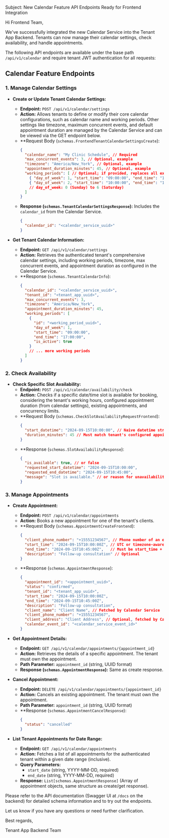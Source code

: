 Subject: New Calendar Feature API Endpoints Ready for Frontend Integration

Hi Frontend Team,

We've successfully integrated the new Calendar Service into the Tenant App Backend. Tenants can now manage their calendar settings, check availability, and handle appointments.

The following API endpoints are available under the base path `/api/v1/calendar` and require tenant JWT authentication for all requests:

## Calendar Feature Endpoints

### 1. Manage Calendar Settings

*   **Create or Update Tenant Calendar Settings:**
    *   **Endpoint:** `POST /api/v1/calendar/settings`
    *   **Action:** Allows tenants to define or modify their core calendar configurations, such as calendar name and working periods. Other settings like timezone, maximum concurrent events, and default appointment duration are managed by the Calendar Service and can be viewed via the GET endpoint below.
    *   **Request Body (`schemas.FrontendTenantCalendarSettingsCreate`):
        ```json
        {
          "calendar_name": "My Clinic Schedule", // Required
          "max_concurrent_events": 3, // Optional, example
          "timezone": "America/New_York", // Optional, example
          "appointment_duration_minutes": 45, // Optional, example
          "working_periods": [ // Optional; if provided, replaces all existing periods
            { "day_of_week": 1, "start_time": "09:00:00", "end_time": "17:00:00", "is_active": true },
            { "day_of_week": 2, "start_time": "10:00:00", "end_time": "16:00:00", "is_active": true }
            // day_of_week: 0 (Sunday) to 6 (Saturday)
          ]
        }
        ```
    *   **Response (`schemas.TenantCalendarSettingsResponse`):** Includes the `calendar_id` from the Calendar Service.
        ```json
        {
          "calendar_id": "<calendar_service_uuid>"
        }
        ```

*   **Get Tenant Calendar Information:**
    *   **Endpoint:** `GET /api/v1/calendar/settings`
    *   **Action:** Retrieves the authenticated tenant's comprehensive calendar settings, including working periods, timezone, max concurrent events, and appointment duration as configured in the Calendar Service.
    *   **Response (`schemas.TenantCalendarInfo`):
        ```json
        {
          "calendar_id": "<calendar_service_uuid>",
          "tenant_id": "<tenant_app_uuid>",
          "max_concurrent_events": 3,
          "timezone": "America/New_York",
          "appointment_duration_minutes": 45,
          "working_periods": [
            {
              "id": "<working_period_uuid>",
              "day_of_week": 1,
              "start_time": "09:00:00",
              "end_time": "17:00:00",
              "is_active": true
            }
            // ... more working periods
          ]
        }
        ```

### 2. Check Availability

*   **Check Specific Slot Availability:**
    *   **Endpoint:** `POST /api/v1/calendar/availability/check`
    *   **Action:** Checks if a specific date/time slot is available for booking, considering the tenant's working hours, configured appointment duration (from calendar settings), existing appointments, and concurrency limits.
    *   **Request Body (`schemas.CheckSlotAvailabilityRequestFrontend`):
        ```json
        {
          "start_datetime": "2024-09-15T10:00:00", // Naive datetime string
          "duration_minutes": 45 // Must match tenant's configured appointment_duration_minutes
        }
        ```
    *   **Response (`schemas.SlotAvailabilityResponse`):
        ```json
        {
          "is_available": true, // or false
          "requested_start_datetime": "2024-09-15T10:00:00",
          "requested_end_datetime": "2024-09-15T10:45:00",
          "message": "Slot is available." // or reason for unavailability
        }
        ```

### 3. Manage Appointments

*   **Create Appointment:**
    *   **Endpoint:** `POST /api/v1/calendar/appointments`
    *   **Action:** Books a new appointment for one of the tenant's clients.
    *   **Request Body (`schemas.AppointmentCreateFrontend`):
        ```json
        {
          "client_phone_number": "+15551234567", // Phone number of an existing client of the tenant
          "start_time": "2024-09-15T10:00:00Z", // UTC or timezone-aware datetime string
          "end_time": "2024-09-15T10:45:00Z",   // Must be start_time + tenant's appointment_duration_minutes
          "description": "Follow-up consultation" // Optional
        }
        ```
    *   **Response (`schemas.AppointmentResponse`):
        ```json
        {
          "appointment_id": "<appointment_uuid>",
          "status": "confirmed",
          "tenant_id": "<tenant_app_uuid>",
          "start_time": "2024-09-15T10:00:00Z",
          "end_time": "2024-09-15T10:45:00Z",
          "description": "Follow-up consultation",
          "client_name": "Client Name", // Fetched by Calendar Service
          "client_phone_number": "+15551234567",
          "client_address": "Client Address", // Optional, fetched by Calendar Service
          "calendar_event_id": "<calendar_service_event_id>"
        }
        ```

*   **Get Appointment Details:**
    *   **Endpoint:** `GET /api/v1/calendar/appointments/{appointment_id}`
    *   **Action:** Retrieves the details of a specific appointment. The tenant must own the appointment.
    *   **Path Parameter:** `appointment_id` (string, UUID format)
    *   **Response (`schemas.AppointmentResponse`):** Same as create response.

*   **Cancel Appointment:**
    *   **Endpoint:** `DELETE /api/v1/calendar/appointments/{appointment_id}`
    *   **Action:** Cancels an existing appointment. The tenant must own the appointment.
    *   **Path Parameter:** `appointment_id` (string, UUID format)
    *   **Response (`schemas.AppointmentCancelResponse`):
        ```json
        {
          "status": "cancelled"
        }
        ```

*   **List Tenant Appointments for Date Range:**
    *   **Endpoint:** `GET /api/v1/calendar/appointments`
    *   **Action:** Fetches a list of all appointments for the authenticated tenant within a given date range (inclusive).
    *   **Query Parameters:**
        *   `start_date` (string, YYYY-MM-DD, required)
        *   `end_date` (string, YYYY-MM-DD, required)
    *   **Response:** `List[schemas.AppointmentResponse]` (Array of appointment objects, same structure as create/get response).

Please refer to the API documentation (Swagger UI at `/docs` on the backend) for detailed schema information and to try out the endpoints.

Let us know if you have any questions or need further clarification.

Best regards,

Tenant App Backend Team

